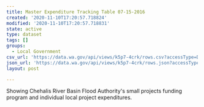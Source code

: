 ```yaml
---
title: Master Expenditure Tracking Table 07-15-2016
created: '2020-11-10T17:20:57.718824'
modified: '2020-11-10T17:20:57.718831'
state: active
type: dataset
tags: []
groups:
  - Local Government
csv_url: 'https://data.wa.gov/api/views/k5p7-4crk/rows.csv?accessType=DOWNLOAD'
json_url: 'https://data.wa.gov/api/views/k5p7-4crk/rows.json?accessType=DOWNLOAD'
layout: post

---
```

Showing Chehalis River Basin Flood Authority's small projects funding program and individual local project expenditures.
